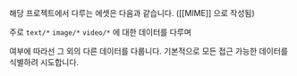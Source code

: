 


해당 프로젝트에서 다루는 에셋은 다음과 같습니다.
([[MIME]] 으로 작성됨)

 주로
`text/*`
`image/*`
`video/*`
에 대한 데이터를 다루며

여부에 따라선 그 외의 다른 데이터를 다룹니다. 기본적으로 모든 접근 가능한 데이터를 식별하려 시도합니다.